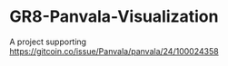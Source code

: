 # GR8-Panvala-Visualization
A project supporting https://gitcoin.co/issue/Panvala/panvala/24/100024358

